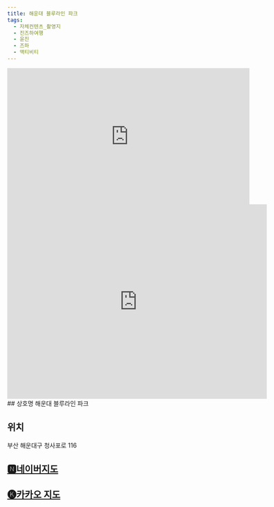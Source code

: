 ```yaml
---
title: 해운대 블루라인 파크
tags:
  - 자체컨텐츠_촬영지
  - 진즈하여행
  - 윤진
  - 즈하
  - 액티비티
---
```

<iframe width="560" height="315" src="https://www.youtube.com/embed/fdGT48DUnl8?si=-4_tKk8FMzJMZz-B" title="YouTube video player" frameborder="0" allow="accelerometer; autoplay; clipboard-write; encrypted-media; gyroscope; picture-in-picture; web-share" referrerpolicy="strict-origin-when-cross-origin" allowfullscreen></iframe>

<iframe src="https://www.google.com/maps/embed?pb=!1m18!1m12!1m3!1d2742.832301414023!2d129.1879665721494!3d35.16171586518307!2m3!1f0!2f0!3f0!3m2!1i1024!2i768!4f13.1!3m3!1m2!1s0x35688dd211fb03b3%3A0x49f97f0666b5e6c3!2z7ZW07Jq064yAIOu4lOujqOudvOyduO2MjO2BrA!5e0!3m2!1sko!2skr!4v1741356661453!5m2!1sko!2skr" width="600" height="450" style="border:0;" allowfullscreen="" loading="lazy" referrerpolicy="no-referrer-when-downgrade"></iframe>
## 상호명
해운대 블루라인 파크

## 위치
부산 해운대구 청사포로 116


## [🅽네이버지도](https://naver.me/xq3aEIjM)

## [🅚카카오 지도](https://place.map.kakao.com/370110291)